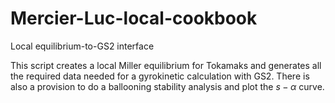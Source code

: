 # Mercier-Luc-local-cookbook
Local equilibrium-to-GS2 interface

This script creates a local Miller equilibrium for Tokamaks and generates all the required data needed for a gyrokinetic calculation with GS2.
There is also a provision to do a ballooning stability analysis and plot the $s-\alpha$ curve.
